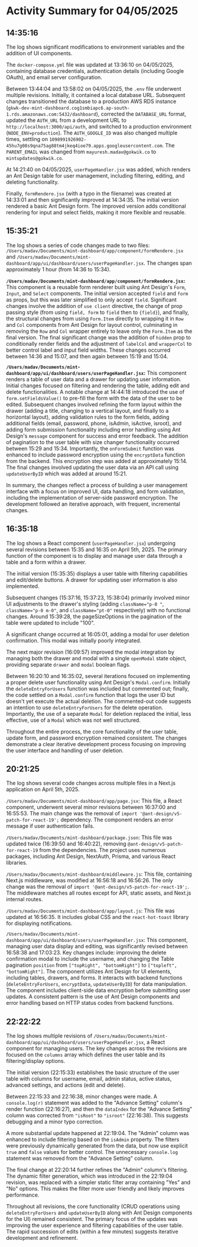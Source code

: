 # Activity Summary for 04/05/2025

## 14:35:16
The log shows significant modifications to environment variables and the addition of UI components.

The `docker-compose.yml` file was updated at 13:36:10 on 04/05/2025,  containing database credentials, authentication details (including Google OAuth), and email server configuration.

Between 13:44:04 and 13:58:02 on 04/05/2025, the `.env` file underwent multiple revisions.  Initially, it contained a local database URL. Subsequent changes transitioned the database to a production AWS RDS instance (`gkwk-dev-mint-dashboard.cog1smbiapc6.ap-south-1.rds.amazonaws.com:5432/dashboard`), corrected the `DATABASE_URL` format, updated the `AUTH_URL` from a development URL to `http://localhost:3000/api/auth`, and switched to a production environment (`NODE_ENV=production`). The `AUTH_GOOGLE_ID` was also changed multiple times, settling on `1098991926902-45hu7g08s9qna75ag88tm4jkeq4ioe79.apps.googleusercontent.com`.  The `PARENT_EMAIL` was changed from `mayuresh.madav@gokwik.co` to `mintupdates@gokwik.co`.


At 14:21:40 on 04/05/2025,  `userPageHandler.jsx` was added, which renders an Ant Design table for user management, including filtering, editing, and deleting functionality.

Finally, `formRendere.jsx` (with a typo in the filename) was created at 14:33:01 and then significantly improved at 14:34:35. The initial version rendered a basic Ant Design form. The improved version adds conditional rendering for input and select fields, making it more flexible and reusable.


## 15:35:21
The log shows a series of code changes made to two files: `/Users/madav/Documents/mint-dashboard/app/component/formRendere.jsx` and `/Users/madav/Documents/mint-dashboard/app/ui/dashboard/users/userPageHandler.jsx`.  The changes span approximately 1 hour (from 14:36 to 15:34).

**`/Users/madav/Documents/mint-dashboard/app/component/formRendere.jsx`:** This component is a reusable form renderer built using Ant Design's `Form`, `Input`, and `Select` components.  The initial version accepted `field` and `form` as props, but this was later simplified to only accept `field`.  Significant changes involve the addition of  `use client` directive, the change of prop passing style (from using `field, form` to `field` then to `{field}`), and finally, the structural changes from using `Form.Item` directly to wrapping it in `Row` and `Col` components from Ant Design for layout control, culminating in removing the `Row` and `Col` wrapper entirely to leave only the `Form.Item` as the final version.  The final significant change was the addition of `hidden` prop to conditionally render fields and the adjustment of `labelCol` and `wrapperCol` to better control label and input field widths.  These changes occurred between 14:36 and 15:07, and then again between 15:19 and 15:04.

**`/Users/madav/Documents/mint-dashboard/app/ui/dashboard/users/userPageHandler.jsx`:** This component renders a table of user data and a drawer for updating user information.  Initial changes focused on filtering and rendering the table, adding edit and delete functionalities.  A notable change at 14:44:18 introduced the use of `form.setFieldsValue()` to pre-fill the form with the data of the user to be edited.  Subsequent changes involved refining the form layout within the drawer (adding a title, changing to a vertical layout, and finally to a horizontal layout), adding validation rules to the form fields,  adding additional fields (email, password, phone, isAdmin, isActive, isroot), and adding form submission functionality including error handling using Ant Design's `message` component for success and error feedback.  The addition of pagination to the user table with size changer functionality occurred between 15:29 and 15:34.  Importantly, the `onFormSubmit` function was enhanced to include password encryption using the `encryptData` function from the backend. This encryption step was added at approximately 15:14.  The final changes involved updating the user data via an API call using `updateUserByID` which was added at around 15:21.


In summary, the changes reflect a process of building a user management interface with a focus on improved UI, data handling, and form validation, including the implementation of server-side password encryption.  The development followed an iterative approach, with frequent, incremental changes.


## 16:35:18
The log shows a React component (`userPageHandler.jsx`) undergoing several revisions between 15:35 and 16:35 on April 5th, 2025.  The primary function of the component is to display and manage user data through a table and a form within a drawer.

The initial version (15:35:35) displays a user table with filtering capabilities and edit/delete buttons. A drawer for updating user information is also implemented.

Subsequent changes (15:37:16, 15:37:23, 15:38:04) primarily involved minor UI adjustments to the drawer's styling (adding `className="p-0 "`, `className="p-0 m-0"`, and `className="pt-0"` respectively) with no functional changes.  Around 15:39:28, the pageSizeOptions in the pagination of the table were updated to include "100".

A significant change occurred at 16:05:01, adding a modal for user deletion confirmation.  This modal was initially poorly integrated.

The next major revision (16:09:57) improved the modal integration by managing both the drawer and modal with a single `openModal` state object, providing separate `drawer` and `modal` boolean flags.

Between 16:20:10 and 16:35:02, several iterations focused on implementing a proper delete user functionality using Ant Design's `Modal.confirm`.  Initially the `deleteEntryForUsers` function was included but commented out;  finally, the code settled on a `Modal.confirm` function that logs the user ID but doesn't yet execute the actual deletion. The commented-out code suggests an intention to use `deleteEntryForUsers` for the delete operation.   Importantly, the use of a separate `Modal` for deletion replaced the initial, less effective, use of a `Modal` which was not well structured.

Throughout the entire process, the core functionality of the user table, update form, and password encryption remained consistent.  The changes demonstrate a clear iterative development process focusing on improving the user interface and handling of user deletion.


## 20:21:25
The log shows several code changes across multiple files in a Next.js application on April 5th, 2025.

`/Users/madav/Documents/mint-dashboard/app/page.jsx`: This file, a React component, underwent several minor revisions between 16:37:00 and 16:55:53.  The main change was the removal of  `import '@ant-design/v5-patch-for-react-19';` dependency. The component renders an error message if user authentication fails.

`/Users/madav/Documents/mint-dashboard/package.json`: This file was updated twice (16:39:50 and 16:40:22), removing `@ant-design/v5-patch-for-react-19` from the dependencies.  The project uses numerous packages, including Ant Design, NextAuth, Prisma, and various React libraries.

`/Users/madav/Documents/mint-dashboard/middleware.js`: This file, containing Next.js middleware, was modified at 16:56:18 and 16:56:26. The only change was the removal of  `import '@ant-design/v5-patch-for-react-19';`. The middleware matches all routes except for API, static assets, and Next.js internal routes.

`/Users/madav/Documents/mint-dashboard/app/layout.js`: This file was updated at 16:56:35.  It includes global CSS and the `react-hot-toast` library for displaying notifications.

`/Users/madav/Documents/mint-dashboard/app/ui/dashboard/users/userPageHandler.jsx`:  This component, managing user data display and editing, was significantly revised between 16:58:38 and 17:03:23.  Key changes include: improving the delete confirmation modal to include the username, and changing the Table pagination `position` from `["topRight", "bottomRight"]` to `["topleft", "bottomRight"]`.  The component utilizes Ant Design for UI elements, including tables, drawers, and forms.  It interacts with backend functions (`deleteEntryForUsers`, `encryptData`, `updateUserByID`) for data manipulation.  The component includes client-side data encryption before submitting user updates.  A consistent pattern is the use of Ant Design components and error handling based on HTTP status codes from backend functions.


## 22:22:22
The log shows multiple revisions of `/Users/madav/Documents/mint-dashboard/app/ui/dashboard/users/userPageHandler.jsx`, a React component for managing users.  The key changes across the revisions are focused on the `columns` array which defines the user table and its filtering/display options.

The initial version (22:15:33) establishes the basic structure of the user table with columns for username, email, admin status, active status, advanced settings, and actions (edit and delete).

Between 22:15:33 and 22:16:38, minor changes were made. A `console.log(r)` statement was added to the "Advance Setting" column's render function (22:16:27), and then the `dataIndex` for the "Advance Setting" column was corrected from `"isRoot"` to `"isroot"` (22:16:38).  This suggests debugging and a minor typo correction.

A more substantial update happened at 22:19:04.  The "Admin" column was enhanced to include filtering based on the `isAdmin` property.  The filters were previously dynamically generated from the data, but now use explicit `true` and `false` values for better control.  The unnecessary `console.log` statement was removed from the "Advance Setting" column.

The final change at 22:20:14 further refines the "Admin" column's filtering. The dynamic filter generation, which was introduced in the 22:19:04 revision, was replaced with a simpler static filter array containing "Yes" and "No" options. This makes the filter more user friendly and likely improves performance.

Throughout all revisions, the core functionality (CRUD operations using `deleteEntryForUsers` and `updateUserByID` along with Ant Design components for the UI) remained consistent.  The primary focus of the updates was improving the user experience and filtering capabilities of the user table.  The rapid succession of edits (within a few minutes) suggests iterative development and refinement.
